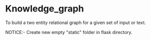 # Knowledge_graph
To build a two entity relational graph for a given set of input or text.

NOTICE:-
        Create new empty "static" folder in flask directory.

